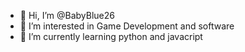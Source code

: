 - 👋 Hi, I’m @BabyBlue26
- 👀 I’m interested in Game Development and software
- 🌱 I’m currently learning python and javacript


<!---
BabyBlue26/BabyBlue26 is a ✨ special ✨ repository because its `README.md` (this file) appears on your GitHub profile.
You can click the Preview link to take a look at your changes.
--->
